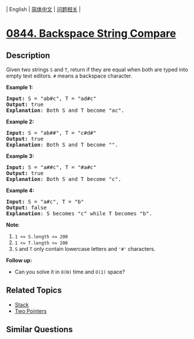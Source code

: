 
| English | [简体中文](README.md) | [问题相关](QUESTION.md) |
# [0844. Backspace String Compare](https://leetcode-cn.com/problems/backspace-string-compare/)
## Description
<p>Given two&nbsp;strings&nbsp;<code>S</code>&nbsp;and <code>T</code>,&nbsp;return if they are equal when both are typed into empty text editors. <code>#</code> means a backspace character.</p>

<div>
<p><strong>Example 1:</strong></p>

<pre>
<strong>Input: </strong>S = <span id="example-input-1-1">&quot;ab#c&quot;</span>, T = <span id="example-input-1-2">&quot;ad#c&quot;</span>
<strong>Output: </strong><span id="example-output-1">true
</span><span><strong>Explanation</strong>: Both S and T become &quot;ac&quot;.</span>
</pre>

<div>
<p><strong>Example 2:</strong></p>

<pre>
<strong>Input: </strong>S = <span id="example-input-2-1">&quot;ab##&quot;</span>, T = <span id="example-input-2-2">&quot;c#d#&quot;</span>
<strong>Output: </strong><span id="example-output-2">true
</span><span><strong>Explanation</strong>: Both S and T become &quot;&quot;.</span>
</pre>

<div>
<p><strong>Example 3:</strong></p>

<pre>
<strong>Input: </strong>S = <span id="example-input-3-1">&quot;a##c&quot;</span>, T = <span id="example-input-3-2">&quot;#a#c&quot;</span>
<strong>Output: </strong><span id="example-output-3">true
</span><span><strong>Explanation</strong>: Both S and T become &quot;c&quot;.</span>
</pre>

<div>
<p><strong>Example 4:</strong></p>

<pre>
<strong>Input: </strong>S = <span id="example-input-4-1">&quot;a#c&quot;</span>, T = <span id="example-input-4-2">&quot;b&quot;</span>
<strong>Output: </strong><span id="example-output-4">false
</span><span><strong>Explanation</strong>: S becomes &quot;c&quot; while T becomes &quot;b&quot;.</span>
</pre>

<p><span><strong>Note</strong>:</span></p>

<ol>
	<li><code><span>1 &lt;= S.length &lt;= 200</span></code></li>
	<li><code><span>1 &lt;= T.length &lt;= 200</span></code></li>
	<li><span><code>S</code>&nbsp;and <code>T</code> only contain&nbsp;lowercase letters and <code>&#39;#&#39;</code> characters.</span></li>
</ol>

<p><strong>Follow up:</strong></p>

<ul>
	<li>Can you solve it in <code>O(N)</code> time and <code>O(1)</code> space?</li>
</ul>
</div>
</div>
</div>
</div>

## Related Topics
- [Stack](https://leetcode-cn.com/tag/stack)
- [Two Pointers](https://leetcode-cn.com/tag/two-pointers)
## Similar Questions

